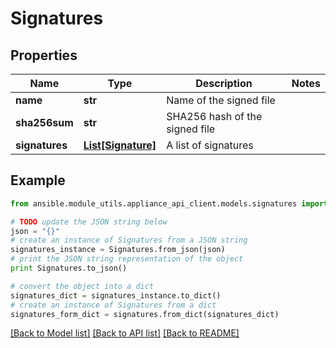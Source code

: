 # Signatures


## Properties
Name | Type | Description | Notes
------------ | ------------- | ------------- | -------------
**name** | **str** | Name of the signed file | 
**sha256sum** | **str** | SHA256 hash of the signed file | 
**signatures** | [**List[Signature]**](Signature.md) | A list of signatures | 

## Example

```python
from ansible.module_utils.appliance_api_client.models.signatures import Signatures

# TODO update the JSON string below
json = "{}"
# create an instance of Signatures from a JSON string
signatures_instance = Signatures.from_json(json)
# print the JSON string representation of the object
print Signatures.to_json()

# convert the object into a dict
signatures_dict = signatures_instance.to_dict()
# create an instance of Signatures from a dict
signatures_form_dict = signatures.from_dict(signatures_dict)
```
[[Back to Model list]](../README.md#documentation-for-models) [[Back to API list]](../README.md#documentation-for-api-endpoints) [[Back to README]](../README.md)


